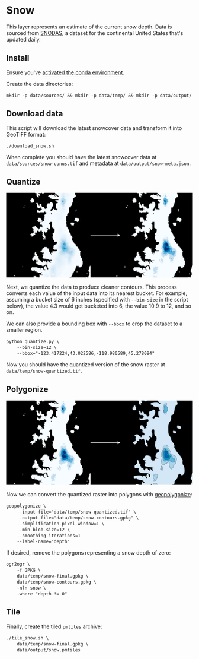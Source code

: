 # Snow

This layer represents an estimate of the current snow depth. Data is sourced from [SNODAS](https://nsidc.org/data/g02158/versions/1), a dataset for the continental United States that's updated daily.

## Install

Ensure you've [activated the conda environment](../../README.md#building-datasets).

Create the data directories:

```
mkdir -p data/sources/ && mkdir -p data/temp/ && mkdir -p data/output/
```

## Download data

This script will download the latest snowcover data and transform it into GeoTIFF format:

```
./download_snow.sh
```

When complete you should have the latest snowcover data at `data/sources/snow-conus.tif` and metadata at `data/output/snow-meta.json`.

## Quantize

![Quantizing the raster](images/quantize.webp)

Next, we quantize the data to produce cleaner contours. This process converts each value of the input data into its nearest bucket. For example, assuming a bucket size of 6 inches (specified with `--bin-size` in the script below), the value 4.3 would get bucketed into 6, the value 10.9 to 12, and so on.

We can also provide a bounding box with `--bbox` to crop the dataset to a smaller region.

```
python quantize.py \
    --bin-size=12 \
    --bbox="-123.417224,43.022586,-118.980589,45.278084"
```

Now you should have the quantized version of the snow raster at `data/temp/snow-quantized.tif`.

## Polygonize

![Polygonizing the raster with geopolygonize](images/geopolygonize.webp)

Now we can convert the quantized raster into polygons with [geopolygonize](https://github.com/rainflame/geopolygonize/):

```
geopolygonize \
    --input-file="data/temp/snow-quantized.tif" \
    --output-file="data/temp/snow-contours.gpkg" \
    --simplification-pixel-window=1 \
    --min-blob-size=12 \
    --smoothing-iterations=1
    --label-name="depth"
```

If desired, remove the polygons representing a snow depth of zero:

```
ogr2ogr \
    -f GPKG \
    data/temp/snow-final.gpkg \
    data/temp/snow-contours.gpkg \
    -nln snow \
    -where "depth != 0"
```

## Tile

Finally, create the tiled `pmtiles` archive:

```
./tile_snow.sh \
    data/temp/snow-final.gpkg \
    data/output/snow.pmtiles
```
